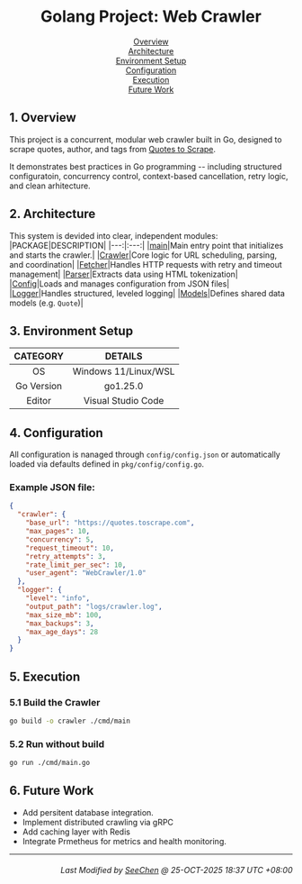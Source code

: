 <div align=center>

# Golang Project: Web Crawler

[Overview](#1-summary)</br>
[Architecture](#2-architecture)</br>
[Environment Setup](#3-environmental-setup)</br>
[Configuration](#4-configuration)</br>
[Execution](#5-execution)</br>
[Future Work](#6-future-work)</br>

</div>

## 1. Overview
This project is a concurrent, modular web crawler built in Go, designed to scrape quotes, author, and tags from [Quotes to Scrape](https://quotes.toscrape.com/).

It demonstrates best practices in Go programming -- including structured configuratoin, concurrency control, context-based cancellation, retry logic, and clean arhitecture.


## 2. Architecture
This system is devided into clear, independent modules:
|PACKAGE|DESCRIPTION|
|---:|:---:|
|[main](./cmd/main.go)|Main entry point that initializes and starts the crawler.|
|[Crawler](./internal/crawler/crawler.go)|Core logic for URL scheduling, parsing, and coordination|
|[Fetcher](./internal/crawler/fetch.go)|Handles HTTP requests with retry and timeout management|
|[Parser](./internal/crawler/parser.go)|Extracts data using HTML tokenization|
|[Config](./pkg/config/config.go)|Loads and manages configuration from JSON files|
|[Logger](./pkg/logger/logger.go)|Handles structured, leveled logging|
|[Models](./internal/models/quote.go)|Defines shared data models (e.g. `Quote`)|

## 3. Environment Setup
|CATEGORY|DETAILS|
|:---:|:---:|
|OS|Windows 11/Linux/WSL|
|Go Version|go1.25.0|
|Editor|Visual Studio Code|

## 4. Configuration
All configuration is nanaged through `config/config.json` or automatically loaded via defaults defined in `pkg/config/config.go`.

### Example JSON file:
```json
{
  "crawler": {
    "base_url": "https://quotes.toscrape.com",
    "max_pages": 10,
    "concurrency": 5,
    "request_timeout": 10,
    "retry_attempts": 3,
    "rate_limit_per_sec": 10,
    "user_agent": "WebCrawler/1.0"
  },
  "logger": {
    "level": "info",
    "output_path": "logs/crawler.log",
    "max_size_mb": 100,
    "max_backups": 3,
    "max_age_days": 28
  }
}
```

## 5. Execution
### 5.1 Build the Crawler
```bash
go build -o crawler ./cmd/main
```

### 5.2 Run without build
```bash
go run ./cmd/main.go
```

## 6. Future Work
- Add persitent database integration.
- Implement distributed crawling via gRPC
- Add caching layer with Redis
- Integrate Prmetheus for metrics and health monitoring.

---
<div align="right">

###### *Last Modified by [SeeChen](https://github.com/SeeChen/) @ 25-OCT-2025 18:37 UTC +08:00*
</div>